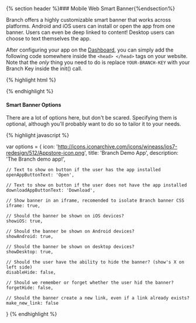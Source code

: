 
{% section header %}### Mobile Web Smart Banner{%endsection%}

Branch offers a highly customizable smart banner that works across platforms. Android and iOS users can install or open the app from one banner. Users can even be deep linked to content! Desktop users can choose to text themselves the app. 

After configuring your app on the [Dashboard](https://dashboard.branch.io), you can simply add the following code somewhere inside the `<head> </head>` tags on your website. Note that the *only* thing you need to do is replace `YOUR-BRANCH-KEY` with your Branch Key inside the init() call.

{% highlight html %}
<script type="text/javascript">
{% ingredient web_sdk/_initialization %}{% endingredient %}

branch.init('YOUR-BRANCH-KEY');
branch.banner({
    icon: 'http://icons.iconarchive.com/icons/wineass/ios7-redesign/512/Appstore-icon.png',
    title: 'Branch Demo App',
    description: 'The Branch demo app!',
    showiOS: true,
    showAndroid: true,
    showDesktop: true
});
</script>
{% endhighlight %}

#### Smart Banner Options

There are a lot of options here, but don't be scared. Specifying them is optional, although you'll probably want to do so to tailor it to your needs.

{% highlight javascript %}

var options = {
    icon: 'http://icons.iconarchive.com/icons/wineass/ios7-redesign/512/Appstore-icon.png',
    title: 'Branch Demo App',
    description: 'The Branch demo app!',

    // Text to show on button if the user has the app installed
    openAppButtonText: 'Open',     

    // Text to show on button if the user does not have the app installed
    downloadAppButtonText: 'Download', 
    
    // Show banner in an iframe, recomended to isolate Branch banner CSS
    iframe: true,

    // Should the banner be shown on iOS devices?
    showiOS: true,                     

    // Should the banner be shown on Android devices?
    showAndroid: true,                 

    // Should the banner be shown on desktop devices?
    showDesktop: true,                 

    // Should the user have the ability to hide the banner? (show's X on left side)
    disableHide: false,                

    // Should we remember or forget whether the user hid the banner?
    forgetHide: false,                 

    // Should the banner create a new link, even if a link already exists?
    make_new_link: false               
}
{% endhighlight %}

<!--- TODO: To see a full list of the options that can be toggled, [TODO] [click here](). -->